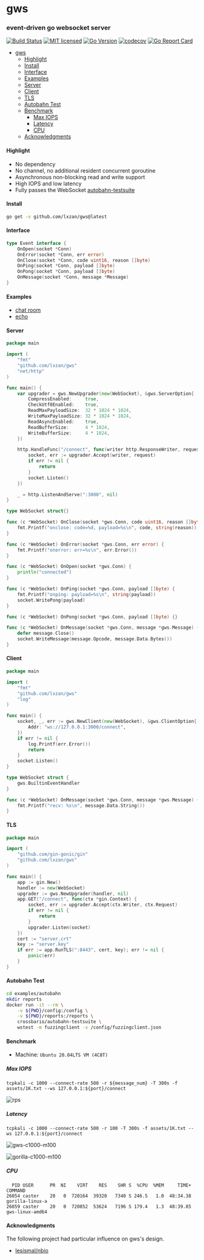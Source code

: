 # gws

### event-driven go websocket server

[![Build Status][1]][2] [![MIT licensed][3]][4] [![Go Version][5]][6] [![codecov][7]][8] [![Go Report Card][9]][10]

[1]: https://github.com/lxzan/gws/workflows/Go%20Test/badge.svg?branch=master

[2]: https://github.com/lxzan/gws/actions?query=branch%3Amaster

[3]: https://img.shields.io/badge/license-MIT-blue.svg

[4]: LICENSE

[5]: https://img.shields.io/badge/go-%3E%3D1.16-30dff3?style=flat-square&logo=go

[6]: https://github.com/lxzan/gws

[7]: https://codecov.io/github/lxzan/gws/branch/master/graph/badge.svg?token=DJU7YXWN05

[8]: https://app.codecov.io/gh/lxzan/gws

[9]: https://goreportcard.com/badge/github.com/lxzan/gws

[10]: https://goreportcard.com/report/github.com/lxzan/gws

- [gws](#gws)
	- [Highlight](#highlight)
	- [Install](#install)
	- [Interface](#interface)
	- [Examples](#examples)
	- [Server](#server)
	- [Client](#client)
	- [TLS](#tls)
	- [Autobahn Test](#autobahn-test)
	- [Benchmark](#benchmark)
		- [Max IOPS](#max-iops)
		- [Latency](#latency)
		- [CPU](#cpu)
	- [Acknowledgments](#acknowledgments)

#### Highlight

- No dependency
- No channel, no additional resident concurrent goroutine
- Asynchronous non-blocking read and write support
- High IOPS and low latency
- Fully passes the WebSocket [autobahn-testsuite](https://github.com/crossbario/autobahn-testsuite)

#### Install

```bash
go get -v github.com/lxzan/gws@latest
```

#### Interface

```go
type Event interface {
	OnOpen(socket *Conn)
	OnError(socket *Conn, err error)
	OnClose(socket *Conn, code uint16, reason []byte)
	OnPing(socket *Conn, payload []byte)
	OnPong(socket *Conn, payload []byte)
	OnMessage(socket *Conn, message *Message)
}
```

#### Examples

- [chat room](examples/chatroom/main.go)
- [echo](examples/server/server.go)

#### Server

```go
package main

import (
	"fmt"
	"github.com/lxzan/gws"
	"net/http"
)

func main() {
	var upgrader = gws.NewUpgrader(new(WebSocket), &gws.ServerOption{
		CompressEnabled:     true,
		CheckUtf8Enabled:    true,
		ReadMaxPayloadSize:  32 * 1024 * 1024,
		WriteMaxPayloadSize: 32 * 1024 * 1024,
		ReadAsyncEnabled:    true,
		ReadBufferSize:      4 * 1024,
		WriteBufferSize:     4 * 1024,
	})

	http.HandleFunc("/connect", func(writer http.ResponseWriter, request *http.Request) {
		socket, err := upgrader.Accept(writer, request)
		if err != nil {
			return
		}
		socket.Listen()
	})

	_ = http.ListenAndServe(":3000", nil)
}

type WebSocket struct{}

func (c *WebSocket) OnClose(socket *gws.Conn, code uint16, reason []byte) {
	fmt.Printf("onclose: code=%d, payload=%s\n", code, string(reason))
}

func (c *WebSocket) OnError(socket *gws.Conn, err error) {
	fmt.Printf("onerror: err=%s\n", err.Error())
}

func (c *WebSocket) OnOpen(socket *gws.Conn) {
	println("connected")
}

func (c *WebSocket) OnPing(socket *gws.Conn, payload []byte) {
	fmt.Printf("onping: payload=%s\n", string(payload))
	socket.WritePong(payload)
}

func (c *WebSocket) OnPong(socket *gws.Conn, payload []byte) {}

func (c *WebSocket) OnMessage(socket *gws.Conn, message *gws.Message) {
	defer message.Close()
	socket.WriteMessage(message.Opcode, message.Data.Bytes())
}
```

#### Client

```go
package main

import (
	"fmt"
	"github.com/lxzan/gws"
	"log"
)

func main() {
	socket, _, err := gws.NewClient(new(WebSocket), &gws.ClientOption{
		Addr: "ws://127.0.0.1:3000/connect",
	})
	if err != nil {
		log.Printf(err.Error())
		return
	}
	socket.Listen()
}

type WebSocket struct {
	gws.BuiltinEventHandler
}

func (c *WebSocket) OnMessage(socket *gws.Conn, message *gws.Message) {
	fmt.Printf("recv: %s\n", message.Data.String())
}
```

#### TLS

```go
package main

import (
	"github.com/gin-gonic/gin"
	"github.com/lxzan/gws"
)

func main() {
	app := gin.New()
	handler := new(WebSocket)
	upgrader := gws.NewUpgrader(handler, nil)
	app.GET("/connect", func(ctx *gin.Context) {
		socket, err := upgrader.Accept(ctx.Writer, ctx.Request)
		if err != nil {
			return
		}
		upgrader.Listen(socket)
	})
	cert := "server.crt"
	key := "server.key"
	if err := app.RunTLS(":8443", cert, key); err != nil {
		panic(err)
	}
}
```

#### Autobahn Test

```bash
cd examples/autobahn
mkdir reports
docker run -it --rm \
    -v ${PWD}/config:/config \
    -v ${PWD}/reports:/reports \
    crossbario/autobahn-testsuite \
    wstest -m fuzzingclient -s /config/fuzzingclient.json
```

#### Benchmark 

- Machine: `Ubuntu 20.04LTS VM (4C8T)`

##### Max IOPS

```
tcpkali -c 1000 --connect-rate 500 -r ${message_num} -T 300s -f assets/1K.txt --ws 127.0.0.1:${port}/connect
```

![rps](assets/performance.png)

##### Latency

```
tcpkali -c 1000 --connect-rate 500 -r 100 -T 300s -f assets/1K.txt --ws 127.0.0.1:${port}/connect
```

![gws-c1000-m100](assets/gws-c1000-m100.png)

![gorilla-c1000-m100](assets/gorilla-c1000-m100.png)

##### CPU

```
  PID USER      PR  NI    VIRT    RES    SHR S  %CPU  %MEM     TIME+ COMMAND
26054 caster    20   0  720164  39320   7340 S 246.5   1.0  48:34.38 gorilla-linux-a
26059 caster    20   0  720852  53624   7196 S 179.4   1.3  48:39.85 gws-linux-amd64
```

#### Acknowledgments

The following project had particular influence on gws's design.

- [lesismal/nbio](https://github.com/lxzan/gws)
